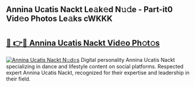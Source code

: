 ## Annina Ucatis Nackt Le𝚊k𝚎d N𝚞𝚍e - Part-it0 Vid𝚎o Photos Le𝚊ks cWKKK

# <h2><a href="http://fb0jgd4.evod.top/?m=Annina+Ucatis+Nackt">🔗 👉🔴 Annina Ucatis Nackt Vid𝚎o Ph𝚘t𝚘s</a></h2>

[![Annina Ucatis Nackt N𝚞d𝚎s](https://i.imgur.com/8V9OHl7.gif)](http://fb0jgd4.evod.top/?m=Annina+Ucatis+Nackt)
Digital personality Annina Ucatis Nackt specializing in dance and lifestyle content on social platforms. Respected expert Annina Ucatis Nackt, recognized for their expertise and leadership in their field. 
